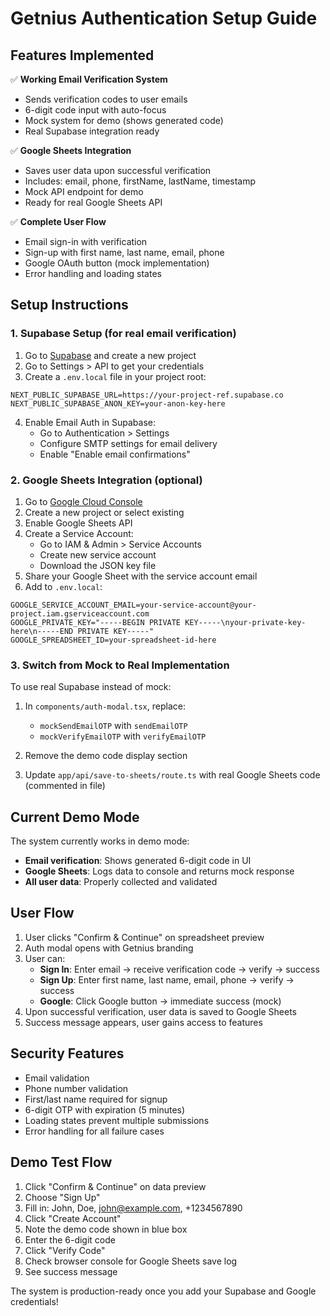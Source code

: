 # Getnius Authentication Setup Guide

## Features Implemented

✅ **Working Email Verification System**
- Sends verification codes to user emails
- 6-digit code input with auto-focus
- Mock system for demo (shows generated code)
- Real Supabase integration ready

✅ **Google Sheets Integration**
- Saves user data upon successful verification
- Includes: email, phone, firstName, lastName, timestamp
- Mock API endpoint for demo
- Ready for real Google Sheets API

✅ **Complete User Flow**
- Email sign-in with verification
- Sign-up with first name, last name, email, phone
- Google OAuth button (mock implementation)
- Error handling and loading states

## Setup Instructions

### 1. Supabase Setup (for real email verification)

1. Go to [Supabase](https://supabase.com/) and create a new project
2. Go to Settings > API to get your credentials
3. Create a `.env.local` file in your project root:

```env
NEXT_PUBLIC_SUPABASE_URL=https://your-project-ref.supabase.co
NEXT_PUBLIC_SUPABASE_ANON_KEY=your-anon-key-here
```

4. Enable Email Auth in Supabase:
   - Go to Authentication > Settings
   - Configure SMTP settings for email delivery
   - Enable "Enable email confirmations"

### 2. Google Sheets Integration (optional)

1. Go to [Google Cloud Console](https://console.cloud.google.com/)
2. Create a new project or select existing
3. Enable Google Sheets API
4. Create a Service Account:
   - Go to IAM & Admin > Service Accounts
   - Create new service account
   - Download the JSON key file
5. Share your Google Sheet with the service account email
6. Add to `.env.local`:

```env
GOOGLE_SERVICE_ACCOUNT_EMAIL=your-service-account@your-project.iam.gserviceaccount.com
GOOGLE_PRIVATE_KEY="-----BEGIN PRIVATE KEY-----\nyour-private-key-here\n-----END PRIVATE KEY-----"
GOOGLE_SPREADSHEET_ID=your-spreadsheet-id-here
```

### 3. Switch from Mock to Real Implementation

To use real Supabase instead of mock:

1. In `components/auth-modal.tsx`, replace:
   - `mockSendEmailOTP` with `sendEmailOTP`
   - `mockVerifyEmailOTP` with `verifyEmailOTP`

2. Remove the demo code display section

3. Update `app/api/save-to-sheets/route.ts` with real Google Sheets code (commented in file)

## Current Demo Mode

The system currently works in demo mode:

- **Email verification**: Shows generated 6-digit code in UI
- **Google Sheets**: Logs data to console and returns mock response
- **All user data**: Properly collected and validated

## User Flow

1. User clicks "Confirm & Continue" on spreadsheet preview
2. Auth modal opens with Getnius branding
3. User can:
   - **Sign In**: Enter email → receive verification code → verify → success
   - **Sign Up**: Enter first name, last name, email, phone → verify → success
   - **Google**: Click Google button → immediate success (mock)
4. Upon successful verification, user data is saved to Google Sheets
5. Success message appears, user gains access to features

## Security Features

- Email validation
- Phone number validation
- First/last name required for signup
- 6-digit OTP with expiration (5 minutes)
- Loading states prevent multiple submissions
- Error handling for all failure cases

## Demo Test Flow

1. Click "Confirm & Continue" on data preview
2. Choose "Sign Up"
3. Fill in: John, Doe, john@example.com, +1234567890
4. Click "Create Account"
5. Note the demo code shown in blue box
6. Enter the 6-digit code
7. Click "Verify Code"
8. Check browser console for Google Sheets save log
9. See success message

The system is production-ready once you add your Supabase and Google credentials!
